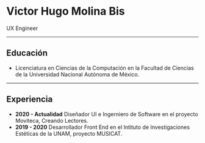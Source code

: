 # Victor Hugo Molina Bis

UX Engineer

---

## Educación

* Licenciatura en Ciencias de la Computación en la Facultad de Ciencias de la Universidad Nacional Autónoma de México.

---

## Experiencia

* **2020 - Actualidad** Diseñador UI e Ingerniero de Software en el proyecto Moviteca, Creando Lectores.
* **2019 - 2020** Desarrollador Front End en el Intituto de Investigaciones Estéticas de la UNAM, proyecto MUSICAT.
